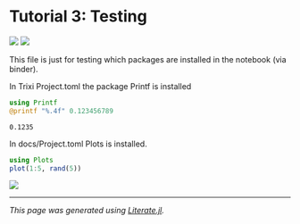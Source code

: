 # Tutorial 3: Testing
[![](https://mybinder.org/badge_logo.svg)](https://mybinder.org/v2/gh/bennibolm/Trixi.jl/tutorials?filepath=docs/src/tutorials/notebooks/testing_repository.ipynb)
[![](https://img.shields.io/badge/show-nbviewer-579ACA.svg)](https://nbviewer.jupyter.org/github/bennibolm/Trixi.jl/tree/tutorials/docs/src/tutorials/notebooks/testing_repository.ipynb)

This file is just for testing which packages are installed in the notebook (via binder).

In Trixi Project.toml the package Printf is installed

```julia
using Printf
@printf "%.4f" 0.123456789
```

```
0.1235
```

In docs/Project.toml Plots is installed.

```julia
using Plots
plot(1:5, rand(5))
```
![](423885516.png)

---

*This page was generated using [Literate.jl](https://github.com/fredrikekre/Literate.jl).*

